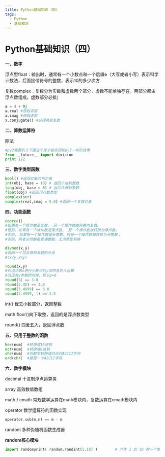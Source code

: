 ```yaml
---
title: Python基础知识（四）
tags:
  - Python
  - 基础知识
---
```


# Python基础知识（四）

**一、数字**

浮点型float：输出时，通常有一个小数点和一个后缀e（大写或者小写）表示科学计数法，后面接带符号的整数，表示10的多少次方

复数complex：复数分为实数和虚数两个部分，虚数不能单独存在，两部分都由浮点数组成，虚数部分必接j

```python
a = 4 + 9j
a.real #获取实部
a.imag #获取虚部
x.conjugate() #获得共轭复数
```

**二、算数运算符**

除法

```python
#py2需要引入下面这个库才能实现和py3一样的效果
from __future__ import division
print 1/2
```

**三、数字类型函数**

```python
bool() #返回对象的布尔值
int(obj, base = 10) # 返回十进制整数
long(obj, base = 8) # 返回八进制整数
float(obj) #返回浮点数类型
complex(str) 
complex(real,imag = 0.0) #返回一个复数对象
```

**四、功能函数**

```python
coerce()
#如果有一个操作数是复数， 另一个操作数被转换为复数。  
#否则，如果有一个操作数是浮点数， 另一个操作数被转换为浮点数。  
#否则, 如果有一个操作数是长整数，则另一个操作数被转换为长整数；  
#否则，两者必然都是普通整数，无须类型转换  
```

```python
divmod(x,y)
#返回一个包含商和余数的元组
#(x/y,x%y)
```

```python
round(x,y)
#对浮点数x进行小数点后y位四舍五入运算
#当没有y参数的时候，默认y=0
round(3) == 3.0
round(3.45) == 3.0
round(3.4999) == 3.0
round(3.4999, 1) == 3.5
```

int() 截去小数部分，返回整数

math.floor()向下取整，返回的是浮点数类型

round() 四舍五入，返回浮点数

**五、只用于整数的函数**

```python
hex(num)  #转换成16进制
oct(num)  #转换成8进制
chr(num)  #将数字转换成对应的ASCII字符
ord(chr)  #接受一个ASCII字符
```

**六、数字模块**

decimal 十进制浮点运算类

array 高效数值数组

math / cmath  常规数学运算在math模块内，复数运算在cmath模块内

operator 数学运算符的函数实现 

```python
operator.sub(m,n) == m - n
```

 random 多种伪随机函数生成器

**random核心模块**

```python
import randomprint( random.randint(1,10) )        # 产生 1 到 10 的一个整数型随机数  print( random.random() )             # 产生 0 到 1 之间的随机浮点数print( random.uniform(1.1,5.4) )     # 产生  1.1 到 5.4 之间的随机浮点数，区间可以不是整数print( random.choice('tomorrow') )   # 从序列中随机选取一个元素,也可以用于序列上print( random.randrange(1,100,2) )   # 生成从1到100的间隔为2的随机整数a=[1,3,5,6,7]                # 将序列a中的元素顺序打乱random.shuffle(a)
```

